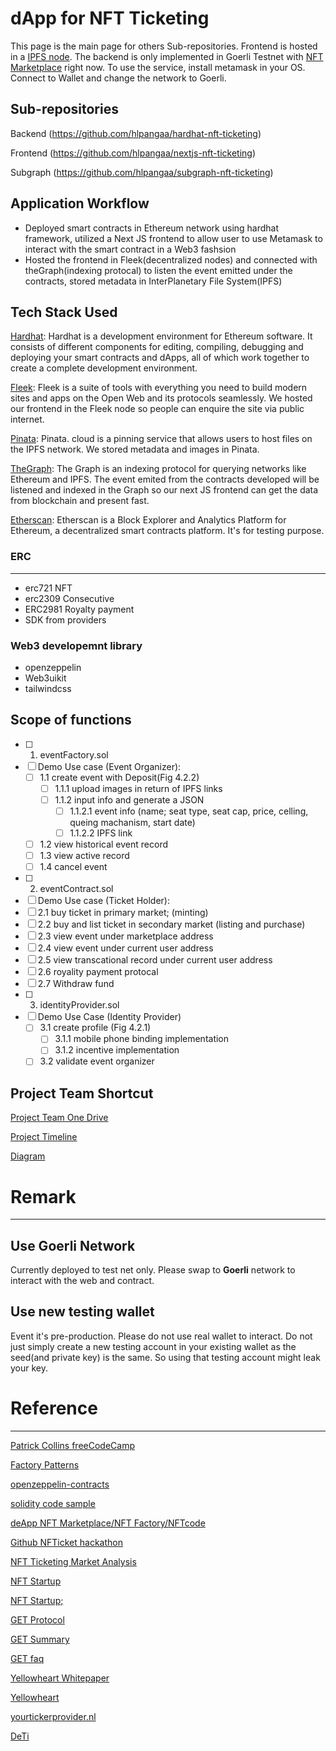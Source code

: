 # dApp for NFT Ticketing
This page is the main page for others Sub-repositories. Frontend is hosted in a [IPFS node](https://little-poetry-5496.on.fleek.co). The backend is only implemented in Goerli Testnet with [NFT Marketplace](https://goerli.etherscan.io/address/0x784740178e1879c4da1544c53ae658bbf0f8a078) right now. To use the service, install metamask in your OS. Connect to Wallet and change the network to Goerli.

## Sub-repositories
Backend (https://github.com/hlpangaa/hardhat-nft-ticketing)

Frontend (https://github.com/hlpangaa/nextjs-nft-ticketing)

Subgraph (https://github.com/hlpangaa/subgraph-nft-ticketing)

## Application Workflow
- Deployed smart contracts in Ethereum network using hardhat framework, utilized a Next JS frontend to allow user to use Metamask to interact with the smart contract in a Web3 fashsion
- Hosted the frontend in Fleek(decentralized nodes) and connected with theGraph(indexing protocal) to listen the event emitted under the contracts, stored metadata in InterPlanetary File System(IPFS)


## Tech Stack Used
[Hardhat](https://hardhat.org/): Hardhat is a development environment for Ethereum software. It consists of different components for editing, compiling, debugging and deploying your smart contracts and dApps, all of which work together to create a complete development environment.

[Fleek](https://app.fleek.co/#/sites/little-poetry-5496/settings/general?accountId=d5e70534-8482-4d48-bad2-440122944ad5): Fleek is a suite of tools with everything you need to build modern sites and apps on the Open Web and its protocols seamlessly. We hosted our frontend in the Fleek node so people can enquire the site via public internet.

[Pinata](https://app.pinata.cloud/pinmanager#): Pinata. cloud is a pinning service that allows users to host files on the IPFS network. We stored metadata and images in Pinata.

[TheGraph](https://thegraph.com/studio/subgraph/nftticketing/playground): The Graph is an indexing protocol for querying networks like Ethereum and IPFS. The event emited from the contracts developed will be listened and indexed in the Graph so our next JS frontend can get the data from blockchain and present fast.

[Etherscan](https://goerli.etherscan.io/address/0x784740178e1879c4da1544c53ae658bbf0f8a078): Etherscan is a Block Explorer and Analytics Platform for Ethereum, a decentralized smart contracts platform. It's for testing purpose.

### ERC
---
- erc721 NFT
- erc2309 Consecutive
- ERC2981 Royalty payment
- SDK from providers

### Web3 developemnt library
- openzeppelin
- Web3uikit
- tailwindcss

## Scope of functions
- [ ] 1. eventFactory.sol
- [ ] Demo Use case (Event Organizer): 
  - [ ] 1.1 create event with Deposit(Fig 4.2.2)
    - [ ] 1.1.1 upload images in return of IPFS links
    - [ ] 1.1.2 input info and generate a JSON
      - [ ] 1.1.2.1 event info (name; seat type, seat cap, price, celling, queing machanism, start date)
      - [ ] 1.1.2.2 IPFS link
  - [ ] 1.2 view historical event record
  - [ ] 1.3 view active record
  - [ ] 1.4 cancel event
- [ ] 2. eventContract.sol
- [ ]  Demo Use case (Ticket Holder): 
  - [ ] 2.1 buy ticket in primary market; (minting)
  - [ ] 2.2 buy and list ticket in secondary market (listing and purchase)
  - [ ] 2.3 view event under marketplace address 
  - [ ] 2.4 view event under current user address
  - [ ] 2.5 view transcational record under current user address
  - [ ] 2.6 royality payment protocal
  - [ ] 2.7 Withdraw fund
- [ ] 3. identityProvider.sol
- [ ] Demo Use Case (Identity Provider)
  - [ ] 3.1 create profile (Fig 4.2.1)
    - [ ] 3.1.1 mobile phone binding implementation
    - [ ] 3.1.2 incentive implementation
  - [ ] 3.2 validate event organizer 

## Project Team Shortcut

[Project Team One Drive](https://connecthkuhk-my.sharepoint.com/personal/u3590287_connect_hku_hk/_layouts/15/onedrive.aspx?id=%2Fpersonal%2Fu3590287%5Fconnect%5Fhku%5Fhk%2FDocuments%2FFITE7001%5FA%2DTeam&FolderCTID=0x012000E1CEC5B499A6824BB24DB935A2B2CB10)

[Project Timeline](https://www.notion.so/ba99bc82597f40ea9b77d748156058a2?v=0cc4e4853e184202978bc97287c6416f)

[Diagram](https://lucid.app/lucidchart/e8a1a225-ec49-4732-baaa-f6fd0f8ebb50/edit?viewport_loc=100%2C-119%2C5565%2C2235%2C0_0&invitationId=inv_503a40d6-7409-4666-947f-a204a3633f7d)

# Remark
---
## Use Goerli Network 
Currently deployed to test net only. Please swap to **Goerli** network to interact with the web and contract.

## Use new testing wallet
Event it's pre-production. Please do not use real wallet to interact. Do not just simply create a new testing account in your existing wallet as the seed(and private key) is the same. So using that testing account might leak your key.



# Reference
---
[Patrick Collins freeCodeCamp](https://github.com/smartcontractkit/full-blockchain-solidity-course-js)

[Factory Patterns](https://blog.logrocket.com/cloning-solidity-smart-contracts-factory-pattern/)

[openzeppelin-contracts](https://github.com/OpenZeppelin/openzeppelin-contracts/blob/master/contracts/token/ERC721/ERC721.sol)

[solidity code sample](https://solidity-by-example.org/)

[deApp NFT Marketplace/NFT Factory/NFTcode](https://github.com/Fantom-foundation/Artion-Contracts/tree/5c90d2bc0401af6fb5abf35b860b762b31dfee02/contracts)

[Github NFTicket hackathon](https://github.com/Abbas-Khann/NFTicket)

[NFT Ticketing Market Analysis](https://www.leewayhertz.com/how-nft-ticketing-works/#How-does-NFT-work-for-Ticketing?)

[NFT Startup](https://nftnow.com/features/nft-tickets-are-the-future-of-live-music/)

[NFT Startup;](https://nftinvestorjournal.com/nft-ticketing-companies/)

[GET Protocol](https://www.youtube.com/watch?v=GsUkMxibzwo&t=2335s&ab_channel=GETProtocol)

[GET Summary](https://blog.guts.tickets/summary-of-the-get-protocol-c4812219d21d)

[GET faq](https://www.get-protocol.io/content/the-get-protocol-tokenomics-faq)

[Yellowheart Whitepaper](https://static.yh.io/about/assets/pdf/yellowheart-protocol-whitepaper.pdf)

[Yellowheart](https://static.yh.io/about/assets/pdf/yh-capabilities.pdf)

[yourtickerprovider.nl](https://www.yourticketprovider.nl/)

[DeTi](https://link.springer.com/article/10.1007/s10922-022-09675-3)
